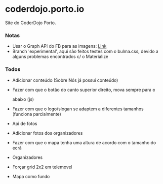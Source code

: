 # coderdojo.porto.io
Site do CoderDojo Porto.

### Notas
* Usar o Graph API do FB para as imagens: [Link](https://developers.facebook.com/docs/graph-api/reference/v2.8/album/photos)
* Branch 'experimental', aqui são feitos testes com o bulma.css, devido a alguns problemas encontrados c/ o Materialize

### Todos
* Adicionar conteúdo (Sobre Nós já possui conteúdo)
* Fazer com que o botão do canto superior direito, mova sempre para o <div> abaixo (js)
* Fazer com que o logo/slogan se adaptem a diferentes tamanhos (funciona parcialmente)
* Api de fotos
* Adicionar fotos dos organizadores
* Fazer com que o mapa tenha uma altura de acordo com o tamanho do ecrã

* Organizadores
* Forçar grid 2x2 em telemovel
* Mapa como fundo